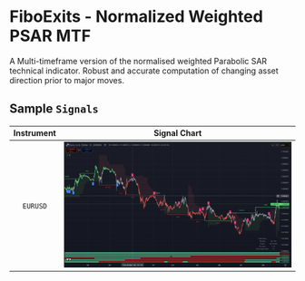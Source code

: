 # FiboExits - Normalized Weighted PSAR MTF

A Multi-timeframe version of the normalised weighted Parabolic SAR technical indicator. Robust and accurate computation of changing asset direction prior to major moves.

## Sample ```Signals```

| Instrument | Signal Chart  |
|:----------:|:--------:|
| ```EURUSD```| ![alt EURUSD](https://github.com/Quadapt-AI/Q-Quant/blob/main/MTF%20PSAR/Signals/psar.png)|

